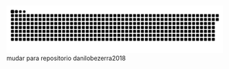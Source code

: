 <picture>
        <source media="(prefers-color-scheme: dark)" srcset="https://raw.githubusercontent.com/GabrielaZanetti/danilo/output/github-contribution-grid-snake-dark.svg">
        <source media="(prefers-color-scheme: light)" srcset="https://raw.githubusercontent.com/GabrielaZanetti/GabrielaZanetti/output/github-contribution-grid-snake.svg">
        <img alt="github contribution grid snake animation" src="https://raw.githubusercontent.com/GabrielaZanetti/GabrielaZanetti/output/github-contribution-grid-snake.svg">
      </picture> mudar para repositorio danilobezerra2018

